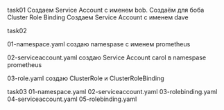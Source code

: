 
task01
Создаем Service Account с именем bob. 
Создаём для боба Cluster Role Binding
Создаем Service Account с именем dave 

task02

01-namespace.yaml
cоздаю namespase с именем prometheus

02-serviceaccount.yaml
cоздаю Service Account carol в namespase prometheus

03-role.yaml
создаю ClusterRole и ClusterRoleBinding 

task03
01-namespace.yaml  02-serviceaccount.yaml  03-rolebinding.yaml  04-serviceaccount.yaml  05-rolebinding.yaml

